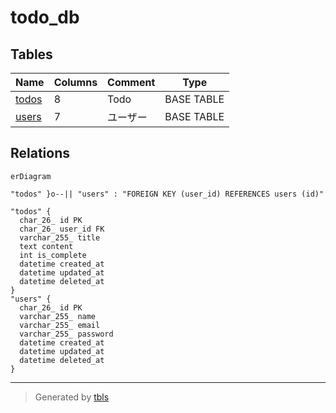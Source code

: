 # todo_db

## Tables

| Name | Columns | Comment | Type |
| ---- | ------- | ------- | ---- |
| [todos](todos.md) | 8 | Todo | BASE TABLE |
| [users](users.md) | 7 | ユーザー | BASE TABLE |

## Relations

```mermaid
erDiagram

"todos" }o--|| "users" : "FOREIGN KEY (user_id) REFERENCES users (id)"

"todos" {
  char_26_ id PK
  char_26_ user_id FK
  varchar_255_ title
  text content
  int is_complete
  datetime created_at
  datetime updated_at
  datetime deleted_at
}
"users" {
  char_26_ id PK
  varchar_255_ name
  varchar_255_ email
  varchar_255_ password
  datetime created_at
  datetime updated_at
  datetime deleted_at
}
```

---

> Generated by [tbls](https://github.com/k1LoW/tbls)
